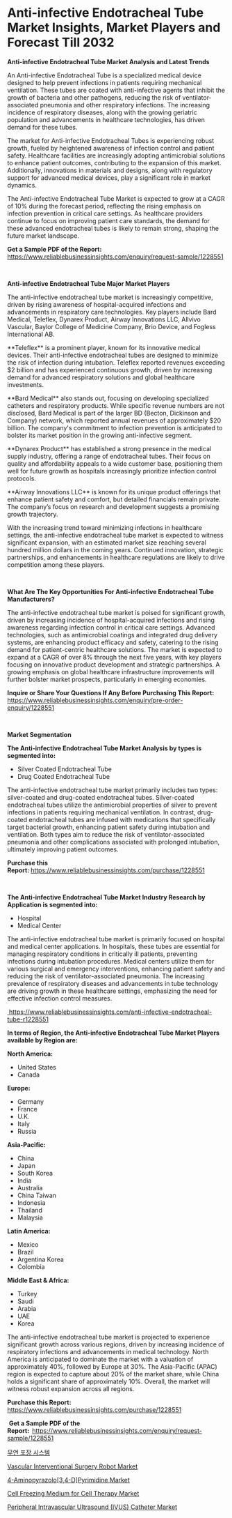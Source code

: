 <p><h1>Anti-infective Endotracheal Tube Market Insights, Market Players and Forecast Till 2032</h1></p><p><strong>Anti-infective Endotracheal Tube Market Analysis and Latest Trends</strong></p>
<p><p>An Anti-infective Endotracheal Tube is a specialized medical device designed to help prevent infections in patients requiring mechanical ventilation. These tubes are coated with anti-infective agents that inhibit the growth of bacteria and other pathogens, reducing the risk of ventilator-associated pneumonia and other respiratory infections. The increasing incidence of respiratory diseases, along with the growing geriatric population and advancements in healthcare technologies, has driven demand for these tubes.</p><p>The market for Anti-infective Endotracheal Tubes is experiencing robust growth, fueled by heightened awareness of infection control and patient safety. Healthcare facilities are increasingly adopting antimicrobial solutions to enhance patient outcomes, contributing to the expansion of this market. Additionally, innovations in materials and designs, along with regulatory support for advanced medical devices, play a significant role in market dynamics.</p><p>The Anti-infective Endotracheal Tube Market is expected to grow at a CAGR of 10% during the forecast period, reflecting the rising emphasis on infection prevention in critical care settings. As healthcare providers continue to focus on improving patient care standards, the demand for these advanced endotracheal tubes is likely to remain strong, shaping the future market landscape.</p></p>
<p><strong>Get a Sample PDF of the Report:&nbsp;</strong> <a href="https://www.reliablebusinessinsights.com/enquiry/request-sample/1228551?utm_campaign=97&utm_medium=2&utm_source=Github&utm_content=ia&utm_term=05032025&utm_id=anti-infective-endotracheal-tube">https://www.reliablebusinessinsights.com/enquiry/request-sample/1228551</a></p>
<p>&nbsp;</p>
<p><strong>Anti-infective Endotracheal Tube Major Market Players</strong></p>
<p><p>The anti-infective endotracheal tube market is increasingly competitive, driven by rising awareness of hospital-acquired infections and advancements in respiratory care technologies. Key players include Bard Medical, Teleflex, Dynarex Product, Airway Innovations LLC, Allvivo Vascular, Baylor College of Medicine Company, Brio Device, and Fogless International AB.</p><p>**Teleflex** is a prominent player, known for its innovative medical devices. Their anti-infective endotracheal tubes are designed to minimize the risk of infection during intubation. Teleflex reported revenues exceeding $2 billion and has experienced continuous growth, driven by increasing demand for advanced respiratory solutions and global healthcare investments.</p><p>**Bard Medical** also stands out, focusing on developing specialized catheters and respiratory products. While specific revenue numbers are not disclosed, Bard Medical is part of the larger BD (Becton, Dickinson and Company) network, which reported annual revenues of approximately $20 billion. The company's commitment to infection prevention is anticipated to bolster its market position in the growing anti-infective segment.</p><p>**Dynarex Product** has established a strong presence in the medical supply industry, offering a range of endotracheal tubes. Their focus on quality and affordability appeals to a wide customer base, positioning them well for future growth as hospitals increasingly prioritize infection control protocols.</p><p>**Airway Innovations LLC** is known for its unique product offerings that enhance patient safety and comfort, but detailed financials remain private. The company’s focus on research and development suggests a promising growth trajectory.</p><p>With the increasing trend toward minimizing infections in healthcare settings, the anti-infective endotracheal tube market is expected to witness significant expansion, with an estimated market size reaching several hundred million dollars in the coming years. Continued innovation, strategic partnerships, and enhancements in healthcare regulations are likely to drive competition among these players.</p></p>
<p>&nbsp;</p>
<p><strong>What Are The Key Opportunities For Anti-infective Endotracheal Tube Manufacturers?</strong></p>
<p><p>The anti-infective endotracheal tube market is poised for significant growth, driven by increasing incidence of hospital-acquired infections and rising awareness regarding infection control in critical care settings. Advanced technologies, such as antimicrobial coatings and integrated drug delivery systems, are enhancing product efficacy and safety, catering to the rising demand for patient-centric healthcare solutions. The market is expected to expand at a CAGR of over 8% through the next five years, with key players focusing on innovative product development and strategic partnerships. A growing emphasis on global healthcare infrastructure improvements will further bolster market prospects, particularly in emerging economies.</p></p>
<p><strong>Inquire or Share Your Questions If Any Before Purchasing This Report:</strong> <a href="https://www.reliablebusinessinsights.com/enquiry/pre-order-enquiry/1228551?utm_campaign=97&utm_medium=2&utm_source=Github&utm_content=ia&utm_term=05032025&utm_id=anti-infective-endotracheal-tube">https://www.reliablebusinessinsights.com/enquiry/pre-order-enquiry/1228551</a></p>
<p>&nbsp;</p>
<p><strong>Market Segmentation</strong></p>
<p><strong>The Anti-infective Endotracheal Tube Market Analysis by types is segmented into:</strong></p>
<p><ul><li>Silver Coated Endotracheal Tube</li><li>Drug Coated Endotracheal Tube</li></ul></p>
<p><p>The anti-infective endotracheal tube market primarily includes two types: silver-coated and drug-coated endotracheal tubes. Silver-coated endotracheal tubes utilize the antimicrobial properties of silver to prevent infections in patients requiring mechanical ventilation. In contrast, drug-coated endotracheal tubes are infused with medications that specifically target bacterial growth, enhancing patient safety during intubation and ventilation. Both types aim to reduce the risk of ventilator-associated pneumonia and other complications associated with prolonged intubation, ultimately improving patient outcomes.</p></p>
<p><strong>Purchase this Report:&nbsp;</strong><a href="https://www.reliablebusinessinsights.com/purchase/1228551?utm_campaign=97&utm_medium=2&utm_source=Github&utm_content=ia&utm_term=05032025&utm_id=anti-infective-endotracheal-tube">https://www.reliablebusinessinsights.com/purchase/1228551</a></p>
<p>&nbsp;</p>
<p><strong>The Anti-infective Endotracheal Tube Market Industry Research by Application is segmented into:</strong></p>
<p><ul><li>Hospital</li><li>Medical Center</li></ul></p>
<p><p>The anti-infective endotracheal tube market is primarily focused on hospital and medical center applications. In hospitals, these tubes are essential for managing respiratory conditions in critically ill patients, preventing infections during intubation procedures. Medical centers utilize them for various surgical and emergency interventions, enhancing patient safety and reducing the risk of ventilator-associated pneumonia. The increasing prevalence of respiratory diseases and advancements in tube technology are driving growth in these healthcare settings, emphasizing the need for effective infection control measures.</p></p>
<p><a href="https://www.reliablebusinessinsights.com/anti-infective-endotracheal-tube-r1228551?utm_campaign=97&utm_medium=2&utm_source=Github&utm_content=ia&utm_term=05032025&utm_id=anti-infective-endotracheal-tube">&nbsp;https://www.reliablebusinessinsights.com/anti-infective-endotracheal-tube-r1228551</a></p>
<p><strong>In terms of Region, the Anti-infective Endotracheal Tube Market Players available by Region are:</strong></p>
<p>
    <p> <strong> North America: </strong>
        <ul>
            <li>United States</li>
            <li>Canada</li>
        </ul>
        </p> 
    <p> <strong> Europe: </strong>
        <ul>
            <li>Germany</li>
            <li>France</li>
            <li>U.K.</li>
            <li>Italy</li>
            <li>Russia</li>
        </ul>
        </p> 
    <p> <strong> Asia-Pacific: </strong>
        <ul>
            <li>China</li>
            <li>Japan</li>
            <li>South Korea</li>
            <li>India</li>
            <li>Australia</li>
            <li>China Taiwan</li>
            <li>Indonesia</li>
            <li>Thailand</li>
            <li>Malaysia</li>
        </ul>
        </p> 
    <p> <strong> Latin America: </strong>
        <ul>
            <li>Mexico</li>
            <li>Brazil</li>
            <li>Argentina Korea</li>
            <li>Colombia</li>
        </ul>
        </p> 
    <p> <strong> Middle East & Africa: </strong>
        <ul>
            <li>Turkey</li>
            <li>Saudi</li>
            <li>Arabia</li>
            <li>UAE</li>
            <li>Korea</li>
        </ul>
    </p>
    </p>
<p><p>The anti-infective endotracheal tube market is projected to experience significant growth across various regions, driven by increasing incidence of respiratory infections and advancements in medical technology. North America is anticipated to dominate the market with a valuation of approximately 40%, followed by Europe at 30%. The Asia-Pacific (APAC) region is expected to capture about 20% of the market share, while China holds a significant share of approximately 10%. Overall, the market will witness robust expansion across all regions.</p></p>
<p><strong>Purchase this Report: </strong><a href="https://www.reliablebusinessinsights.com/purchase/1228551?utm_campaign=97&utm_medium=2&utm_source=Github&utm_content=ia&utm_term=05032025&utm_id=anti-infective-endotracheal-tube">https://www.reliablebusinessinsights.com/purchase/1228551</a></p>
<p>&nbsp;<strong>Get a Sample PDF of the Report:&nbsp;&nbsp;</strong><a href="https://www.reliablebusinessinsights.com/enquiry/request-sample/1228551?utm_campaign=97&utm_medium=2&utm_source=Github&utm_content=ia&utm_term=05032025&utm_id=anti-infective-endotracheal-tube">https://www.reliablebusinessinsights.com/enquiry/request-sample/1228551</a></p>
<p><strong></strong></p>
<p><p><a href="https://github.com/sougarounis/Market-Research-Report-List-7/blob/main/829124141582.md?utm_campaign=97&utm_medium=2&utm_source=Github&utm_content=ia&utm_term=05032025&utm_id=anti-infective-endotracheal-tube">무연 포장 시스템</a></p><p><a href="https://github.com/muoioconzej8/Market-Research-Report-List-1/blob/main/vascular-interventional-surgery-robot-market.md?utm_campaign=97&utm_medium=2&utm_source=Github&utm_content=ia&utm_term=05032025&utm_id=anti-infective-endotracheal-tube">Vascular Interventional Surgery Robot Market</a></p><p><a href="https://github.com/gripeluigstt/Market-Research-Report-List-1/blob/main/4-aminopyrazolo34-dpyrimidine-market.md?utm_campaign=97&utm_medium=2&utm_source=Github&utm_content=ia&utm_term=05032025&utm_id=anti-infective-endotracheal-tube">4-Aminopyrazolo[3,4-D]Pyrimidine Market</a></p><p><a href="https://github.com/noldusisyaka/Market-Research-Report-List-1/blob/main/cell-freezing-medium-for-cell-therapy-market.md?utm_campaign=97&utm_medium=2&utm_source=Github&utm_content=ia&utm_term=05032025&utm_id=anti-infective-endotracheal-tube">Cell Freezing Medium for Cell Therapy Market</a></p><p><a href="https://github.com/rvadencho/Market-Research-Report-List-1/blob/main/peripheral-intravascular-ultrasound-ivus-catheter-market.md?utm_campaign=97&utm_medium=2&utm_source=Github&utm_content=ia&utm_term=05032025&utm_id=anti-infective-endotracheal-tube">Peripheral Intravascular Ultrasound (IVUS) Catheter Market</a></p></p>